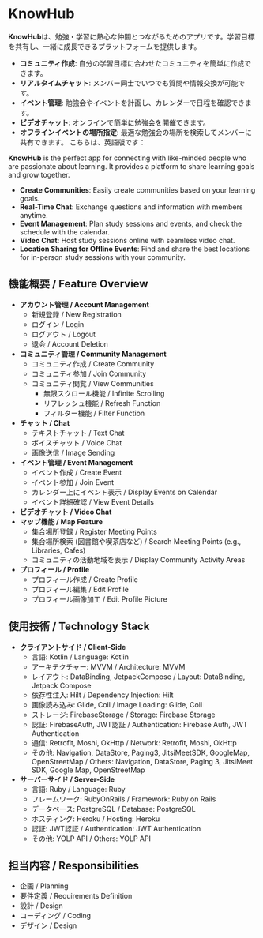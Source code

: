 # KnowHub

**KnowHub**は、勉強・学習に熱心な仲間とつながるためのアプリです。学習目標を共有し、一緒に成長できるプラットフォームを提供します。

- **コミュニティ作成**: 自分の学習目標に合わせたコミュニティを簡単に作成できます。
- **リアルタイムチャット**: メンバー同士でいつでも質問や情報交換が可能です。
- **イベント管理**: 勉強会やイベントを計画し、カレンダーで日程を確認できます。
- **ビデオチャット**: オンラインで簡単に勉強会を開催できます。
- **オフラインイベントの場所指定**: 最適な勉強会の場所を検索してメンバーに共有できます。
こちらは、英語版です：

**KnowHub** is the perfect app for connecting with like-minded people who are passionate about learning. It provides a platform to share learning goals and grow together.

- **Create Communities**: Easily create communities based on your learning goals.
- **Real-Time Chat**: Exchange questions and information with members anytime.
- **Event Management**: Plan study sessions and events, and check the schedule with the calendar.
- **Video Chat**: Host study sessions online with seamless video chat.
- **Location Sharing for Offline Events**: Find and share the best locations for in-person study sessions with your community.


## 機能概要 / Feature Overview

- **アカウント管理 / Account Management**
    - 新規登録 / New Registration
    - ログイン / Login
    - ログアウト / Logout
    - 退会 / Account Deletion
- **コミュニティ管理 / Community Management**
    - コミュニティ作成 / Create Community
    - コミュニティ参加 / Join Community
    - コミュニティ閲覧 / View Communities
        - 無限スクロール機能 / Infinite Scrolling
        - リフレッシュ機能 / Refresh Function
        - フィルター機能 / Filter Function
- **チャット / Chat**
    - テキストチャット / Text Chat
    - ボイスチャット / Voice Chat
    - 画像送信 / Image Sending
- **イベント管理 / Event Management**
    - イベント作成 / Create Event
    - イベント参加 / Join Event
    - カレンダー上にイベント表示 / Display Events on Calendar
    - イベント詳細確認 / View Event Details
- **ビデオチャット / Video Chat**
- **マップ機能 / Map Feature**
    - 集合場所登録 / Register Meeting Points
    - 集合場所検索 (図書館や喫茶店など) / Search Meeting Points (e.g., Libraries, Cafes)
    - コミュニティの活動地域を表示 / Display Community Activity Areas
- **プロフィール / Profile**
    - プロフィール作成 / Create Profile
    - プロフィール編集 / Edit Profile
    - プロフィール画像加工 / Edit Profile Picture

## 使用技術 / Technology Stack

- **クライアントサイド / Client-Side**
    - 言語: Kotlin / Language: Kotlin
    - アーキテクチャー: MVVM / Architecture: MVVM
    - レイアウト: DataBinding, JetpackCompose / Layout: DataBinding, Jetpack Compose
    - 依存性注入: Hilt / Dependency Injection: Hilt
    - 画像読み込み: Glide, Coil / Image Loading: Glide, Coil
    - ストレージ: FirebaseStorage / Storage: Firebase Storage
    - 認証: FirebaseAuth, JWT認証 / Authentication: Firebase Auth, JWT Authentication
    - 通信: Retrofit, Moshi, OkHttp / Network: Retrofit, Moshi, OkHttp
    - その他: Navigation, DataStore, Paging3, JitsiMeetSDK, GoogleMap, OpenStreetMap / Others: Navigation, DataStore, Paging 3, JitsiMeet SDK, Google Map, OpenStreetMap
- **サーバーサイド / Server-Side**
    - 言語: Ruby / Language: Ruby
    - フレームワーク: RubyOnRails / Framework: Ruby on Rails
    - データベース: PostgreSQL / Database: PostgreSQL
    - ホスティング: Heroku / Hosting: Heroku
    - 認証: JWT認証 / Authentication: JWT Authentication
    - その他: YOLP API / Others: YOLP API

## 担当内容 / Responsibilities

- 企画 / Planning
- 要件定義 / Requirements Definition
- 設計 / Design
- コーディング / Coding
- デザイン / Design
